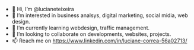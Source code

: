 - 👋 Hi, I’m @lucianeteixeira
- 👀 I’m interested in business analsys, digital marketing, social midia, web design.
- 🌱 I’m currently learning webdesign, traffic management.
- 💞️ I’m looking to collaborate on developments, websites, projects.
- 📫 Reach me on https://www.linkedin.com/in/luciane-correa-56a02713/


